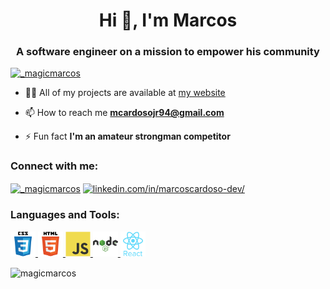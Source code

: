 <h1 align="center">Hi 👋, I'm Marcos</h1>
<h3 align="center">A software engineer on a mission to empower his community</h3>

<p align="left"> <a href="https://twitter.com/_magicmarcos" target="blank"><img src="https://img.shields.io/twitter/follow/_magicmarcos?logo=twitter&style=for-the-badge" alt="_magicmarcos" /></a> </p>

- 👨‍💻 All of my projects are available at <a href = "https://marcoscardoso.netlify.app">my website</a>

- 📫 How to reach me **mcardosojr94@gmail.com**

- ⚡ Fun fact **I'm an amateur strongman competitor**

<h3 align="left">Connect with me:</h3>
<p align="left">
<a href="https://twitter.com/_magicmarcos" target="blank"><img align="center" src="https://cdn.jsdelivr.net/npm/simple-icons@3.0.1/icons/twitter.svg" alt="_magicmarcos" height="30" width="40" /></a>
<a href="https://www.linkedin.com/in/marcoscardoso-dev/" target="blank"><img align="center" src="https://cdn.jsdelivr.net/npm/simple-icons@3.0.1/icons/linkedin.svg" alt="linkedin.com/in/marcoscardoso-dev/" height="30" width="40" /></a>
</p>

<h3 align="left">Languages and Tools:</h3>
<p align="left"> <a href="https://www.w3schools.com/css/" target="_blank"> <img src="https://raw.githubusercontent.com/devicons/devicon/master/icons/css3/css3-original-wordmark.svg" alt="css3" width="40" height="40"/> </a> <a href="https://www.w3.org/html/" target="_blank"> <img src="https://raw.githubusercontent.com/devicons/devicon/master/icons/html5/html5-original-wordmark.svg" alt="html5" width="40" height="40"/> </a> <a href="https://developer.mozilla.org/en-US/docs/Web/JavaScript" target="_blank"> <img src="https://raw.githubusercontent.com/devicons/devicon/master/icons/javascript/javascript-original.svg" alt="javascript" width="40" height="40"/> </a> <a href="https://nodejs.org" target="_blank"> <img src="https://raw.githubusercontent.com/devicons/devicon/master/icons/nodejs/nodejs-original-wordmark.svg" alt="nodejs" width="40" height="40"/> </a> <a href="https://reactjs.org/" target="_blank"> <img src="https://raw.githubusercontent.com/devicons/devicon/master/icons/react/react-original-wordmark.svg" alt="react" width="40" height="40"/> </a> </p>

<p><img align="center" src="https://github-readme-streak-stats.herokuapp.com/?user=magicmarcos&theme=dark" alt="magicmarcos" /></p>
